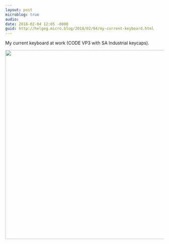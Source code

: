 ```yaml
---
layout: post
microblog: true
audio: 
date: 2018-02-04 12:05 -0000
guid: http://helgeg.micro.blog/2018/02/04/my-current-keyboard.html
---
```

My current keyboard at work (CODE VP3 with SA Industrial keycaps). 

<img src="http://microblog.helgegudmundsen.com/uploads/2018/f9f76ec381.jpg" width="600" height="600" />
